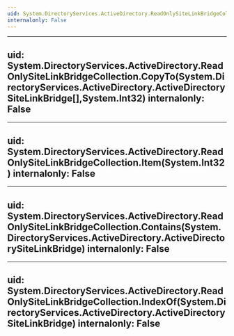```yaml
---
uid: System.DirectoryServices.ActiveDirectory.ReadOnlySiteLinkBridgeCollection
internalonly: False
---
```


---
uid: System.DirectoryServices.ActiveDirectory.ReadOnlySiteLinkBridgeCollection.CopyTo(System.DirectoryServices.ActiveDirectory.ActiveDirectorySiteLinkBridge[],System.Int32)
internalonly: False
---

---
uid: System.DirectoryServices.ActiveDirectory.ReadOnlySiteLinkBridgeCollection.Item(System.Int32)
internalonly: False
---

---
uid: System.DirectoryServices.ActiveDirectory.ReadOnlySiteLinkBridgeCollection.Contains(System.DirectoryServices.ActiveDirectory.ActiveDirectorySiteLinkBridge)
internalonly: False
---

---
uid: System.DirectoryServices.ActiveDirectory.ReadOnlySiteLinkBridgeCollection.IndexOf(System.DirectoryServices.ActiveDirectory.ActiveDirectorySiteLinkBridge)
internalonly: False
---
